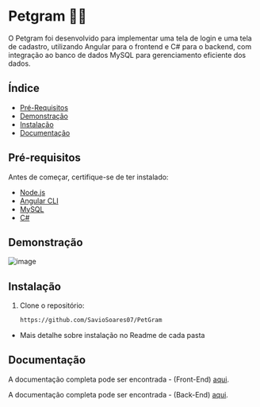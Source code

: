 
# Petgram 🐶🐱
O Petgram foi desenvolvido para implementar uma tela de login e uma tela de cadastro, utilizando Angular para o frontend e C# para o backend, com integração ao banco de dados MySQL para gerenciamento eficiente dos dados.

## Índice
- [Pré-Requisitos](#Pré-requisitos)
- [Demonstração](#Demonstração)
- [Instalação](#Instalação)
- [Documentação](#Documentação)


## Pré-requisitos

Antes de começar, certifique-se de ter instalado:

- [Node.js](https://nodejs.org/) 
- [Angular CLI](https://angular.io/cli)
- [MySQL](https://dev.mysql.com/downloads/)
- [C#](https://learn.microsoft.com/pt-br/dotnet/csharp/)


## Demonstração

![image](https://github.com/user-attachments/assets/e93533a8-23a1-4adb-ac1d-998b52efe4e5)


## Instalação


1. Clone o repositório:
   ```bash
   https://github.com/SavioSoares07/PetGram

* Mais detalhe sobre instalação no Readme de cada pasta

## Documentação 
A documentação completa pode ser encontrada - (Front-End) [aqui](https://github.com/SavioSoares07/PetGram/tree/main/FrontEnd).

A documentação completa pode ser encontrada - (Back-End) [aqui](https://github.com/SavioSoares07/PetGram/tree/main/BackEnd).
